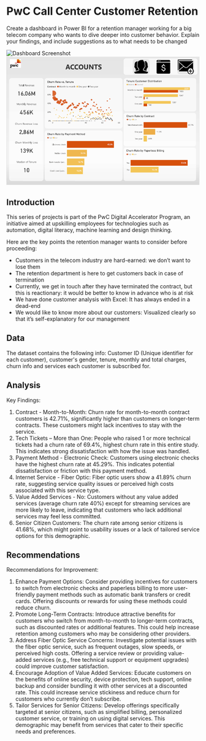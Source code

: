 # PwC Call Center Customer Retention

Create a dashboard in Power BI for a retention manager working for a big telecom company who wants to dive deeper into customer behavior. Explain your findings, and include suggestions as to what needs to be changed



![Dashboard Screenshot]()
![Dashboard Screenshot](https://github.com/nyhadx/PwC_Call_Center_Customer_Retention/blob/main/PwC_Customer_Churn_Account.png)

## Introduction

This series of projects is part of the PwC Digital Accelerator Program, an initiative aimed at upskilling employees for technologies such as automation, digital literacy, machine learning and design thinking.

Here are the key points the retention manager wants to consider before proceeding:

- Customers in the telecom industry are hard-earned: we don’t want to lose them
- The retention department is here to get customers back in case of termination 
- Currently, we get in touch after they have terminated the contract, but this is reactionary: it would be better to know in advance who is at risk 
- We  have done customer analysis with Excel: It has always ended in a dead-end
- We would like to know more about our customers: Visualized clearly so that it’s self-explanatory for our management



## Data

The dataset contains the following info:
Customer ID (Unique identifier for each customer), customer's gender, tenure, monthly and total charges, churn info and services each customer is subscribed for.



## Analysis
Key Findings:
1.	Contract - Month-to-Month: Churn rate for month-to-month contract customers is 42.71%, significantly higher than customers on longer-term contracts. These customers might lack incentives to stay with the service.
2.	Tech Tickets – More than One: People who raised 1 or more technical tickets had a churn rate of 69.4%, highest churn rate in this entire study. This indicates strong dissatisfaction with how the issue was handled.
3.	Payment Method - Electronic Check: Customers using electronic checks have the highest churn rate at 45.29%. This indicates potential dissatisfaction or friction with this payment method.
4.	Internet Service - Fiber Optic: Fiber optic users show a 41.89% churn rate, suggesting service quality issues or perceived high costs associated with this service type.
5.	Value Added Services - No: Customers without any value added services (average churn rate 40%)  except for streaming services are more likely to leave, indicating that customers who lack additional services may feel less committed.
6.	Senior Citizen Customers: The churn rate among senior citizens is 41.68%, which might point to usability issues or a lack of tailored service options for this demographic.



## Recommendations

Recommendations for Improvement:
1.	Enhance Payment Options: Consider providing incentives for customers to switch from electronic checks and paperless billing to more user-friendly payment methods such as automatic bank transfers or credit cards. Offering discounts or rewards for using these methods could reduce churn.
2.	Promote Long-Term Contracts: Introduce attractive benefits for customers who switch from month-to-month to longer-term contracts, such as discounted rates or additional features. This could help increase retention among customers who may be considering other providers.
3.	Address Fiber Optic Service Concerns: Investigate potential issues with the fiber optic service, such as frequent outages, slow speeds, or perceived high costs. Offering a service review or providing value-added services (e.g., free technical support or equipment upgrades) could improve customer satisfaction.
4.	Encourage Adoption of Value Added Services: Educate customers on the benefits of online security, device protection, tech support, online backup and consider bundling it with other services at a discounted rate. This could increase service stickiness and reduce churn for customers who currently don’t subscribe.
5.	Tailor Services for Senior Citizens: Develop offerings specifically targeted at senior citizens, such as simplified billing, personalized customer service, or training on using digital services. This demographic may benefit from services that cater to their specific needs and preferences.
